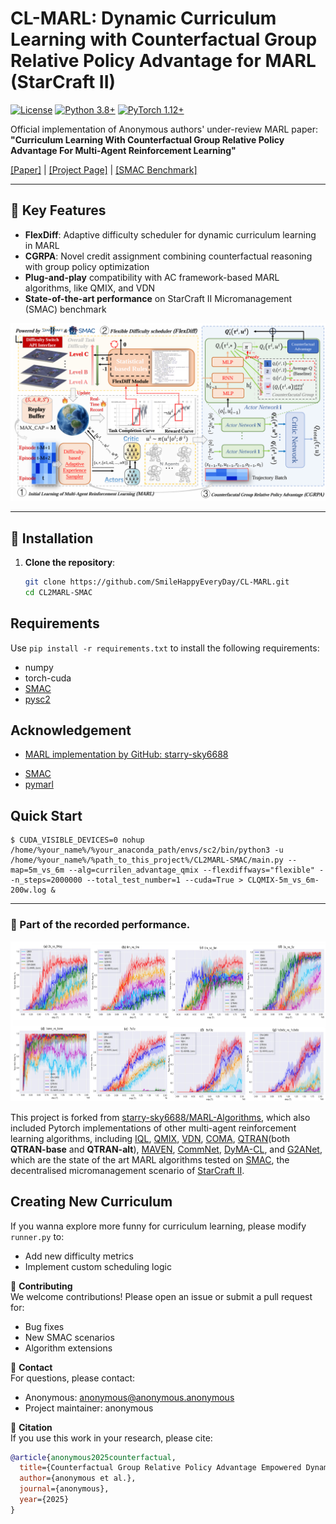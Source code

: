 # CL-MARL: Dynamic Curriculum Learning with Counterfactual Group Relative Policy Advantage for MARL (StarCraft II)

[![License](https://img.shields.io/badge/License-MIT-blue.svg)](https://opensource.org/licenses/MIT)
[![Python 3.8+](https://img.shields.io/badge/Python-3.8%2B-green.svg)](https://www.python.org/downloads/)
[![PyTorch 1.12+](https://img.shields.io/badge/PyTorch-1.12%2B-orange.svg)](https://pytorch.org/)

Official implementation of Anonymous authors' under-review MARL paper:  
**"Curriculum Learning With Counterfactual Group Relative Policy Advantage For Multi-Agent Reinforcement Learning"**

[[Paper]](https://arxiv.org/abs/) | [[Project Page]](https://github.com/SmileHappyEveryDay/CL-MARL) | [[SMAC Benchmark]](https://github.com/oxwhirl/smac)

[//]: # (XXXX.XXXXX)

---

## 🚀 Key Features
- **FlexDiff**: Adaptive difficulty scheduler for dynamic curriculum learning in MARL  
- **CGRPA**: Novel credit assignment combining counterfactual reasoning with group policy optimization  
- **Plug-and-play** compatibility with AC framework-based MARL algorithms, like QMIX, and VDN  
- **State-of-the-art performance** on StarCraft II Micromanagement (SMAC) benchmark  

<p align="center">
  <img src="./source/CLMARLframework.png" width="650" alt="CL-MARL Framework">
</p>

---

## 📌 Installation

1. **Clone the repository**:
   ```bash
   git clone https://github.com/SmileHappyEveryDay/CL-MARL.git
   cd CL2MARL-SMAC

## Requirements
Use `pip install -r requirements.txt` to install the following requirements:

- numpy
- torch-cuda
- [SMAC](https://github.com/oxwhirl/smac)
- [pysc2](https://github.com/deepmind/pysc2)

## Acknowledgement
- [MARL implementation by GitHub: starry-sky6688](https://github.com/starry-sky6688/MARL-Algorithms)
+ [SMAC](https://github.com/oxwhirl/smac)
+ [pymarl](https://github.com/oxwhirl/pymarl)


## Quick Start

```shell
$ CUDA_VISIBLE_DEVICES=0 nohup /home/%your_name%/%your_anaconda_path/envs/sc2/bin/python3 -u /home/%your_name%/%path_to_this_project%/CL2MARL-SMAC/main.py --map=5m_vs_6m --alg=currilen_advantage_qmix --flexdiffways="flexible" --n_steps=2000000 --total_test_number=1 --cuda=True > CLQMIX-5m_vs_6m-200w.log &
```

***
### 📌 Part of the recorded performance.

<p align="center">
  <img src="./source/CLmodelPerf.PNG" width="800" alt="CL-MARL Framework">
</p>

This project is forked from [starry-sky6688/MARL-Algorithms](https://github.com/starry-sky6688/MARL-Algorithms), which also included Pytorch implementations of other multi-agent reinforcement learning algorithms, including 
[IQL](https://arxiv.org/abs/1511.08779),
[QMIX](https://arxiv.org/abs/1803.11485), [VDN](https://arxiv.org/abs/1706.05296), 
[COMA](https://arxiv.org/abs/1705.08926), [QTRAN](https://arxiv.org/abs/1905.05408)(both **QTRAN-base** and **QTRAN-alt**),
[MAVEN](https://arxiv.org/abs/1910.07483), [CommNet](https://arxiv.org/abs/1605.07736), 
[DyMA-CL](https://arxiv.org/abs/1909.02790?context=cs.MA), and [G2ANet](https://arxiv.org/abs/1911.10715), 
which are the state of the art MARL algorithms tested on [SMAC](https://github.com/oxwhirl/smac), the decentralised micromanagement scenario of [StarCraft II](https://en.wikipedia.org/wiki/StarCraft_II:_Wings_of_Liberty).

## Creating New Curriculum
If you wanna explore more funny for curriculum learning, please modify `runner.py` to:

- Add new difficulty metrics
- Implement custom scheduling logic

🤝 **Contributing**  
We welcome contributions! Please open an issue or submit a pull request for:

- Bug fixes
- New SMAC scenarios
- Algorithm extensions

📧 **Contact**  
For questions, please contact:

- Anonymous: anonymous@anonymous.anonymous
- Project maintainer: anonymous

📜 **Citation**  
If you use this work in your research, please cite:

```bibtex
@article{anonymous2025counterfactual,
  title={Counterfactual Group Relative Policy Advantage Empowered Dynamic Curriculum Learning for Multi-Agent Reinforcement Learning},
  author={anonymous et al.},
  journal={anonymous},
  year={2025}
}
```

[//]: # (IEEE Transactions on Anonymous)
